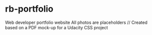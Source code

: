 # rb-portfolio
Web developer portfolio website
All photos are placeholders //
Created based on a PDF mock-up for a Udacity CSS project
